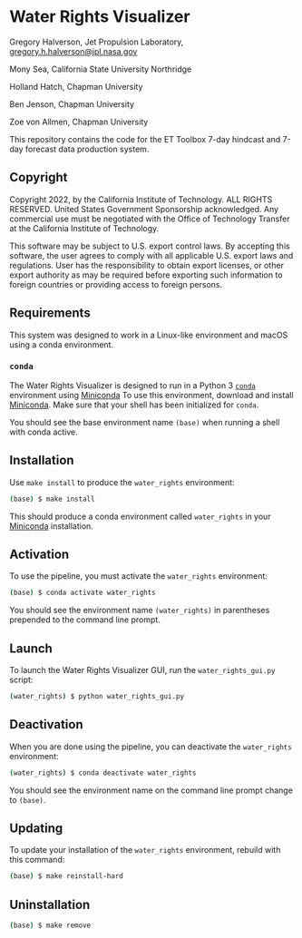 # Water Rights Visualizer

Gregory Halverson, Jet Propulsion Laboratory, [gregory.h.halverson@jpl.nasa.gov](mailto:gregory.h.halverson@jpl.nasa.gov)

Mony Sea, California State University Northridge

Holland Hatch, Chapman University

Ben Jenson, Chapman University

Zoe von Allmen, Chapman University

This repository contains the code for the ET Toolbox 7-day hindcast and 7-day forecast data production system.

## Copyright

Copyright 2022, by the California Institute of Technology. ALL RIGHTS RESERVED. United States Government Sponsorship acknowledged. Any commercial use must be negotiated with the Office of Technology Transfer at the California Institute of Technology.
 
This software may be subject to U.S. export control laws. By accepting this software, the user agrees to comply with all applicable U.S. export laws and regulations. User has the responsibility to obtain export licenses, or other export authority as may be required before exporting such information to foreign countries or providing access to foreign persons.

## Requirements

This system was designed to work in a Linux-like environment and macOS using a conda environment.

### `conda`

The Water Rights Visualizer is designed to run in a Python 3 [`conda`](https://docs.conda.io/en/latest/miniconda.html) environment using [Miniconda](https://docs.conda.io/en/latest/miniconda.html) To use this environment, download and install [Miniconda](https://docs.conda.io/en/latest/miniconda.html). Make sure that your shell has been initialized for `conda`.

You should see the base environment name `(base)` when running a shell with conda active.

## Installation

Use `make install` to produce the `water_rights` environment:

```bash
(base) $ make install
```

This should produce a conda environment called `water_rights` in your [Miniconda](https://docs.conda.io/en/latest/miniconda.html) installation.

## Activation

To use the pipeline, you must activate the `water_rights` environment:

```bash
(base) $ conda activate water_rights
```

You should see the environment name `(water_rights)` in parentheses prepended to the command line prompt.

## Launch

To launch the Water Rights Visualizer GUI, run the `water_rights_gui.py` script:

```bash
(water_rights) $ python water_rights_gui.py
```

## Deactivation

When you are done using the pipeline, you can deactivate the `water_rights` environment:

```bash
(water_rights) $ conda deactivate water_rights
```

You should see the environment name on the command line prompt change to `(base)`.

## Updating

To update your installation of the `water_rights` environment, rebuild with this command:

```bash
(base) $ make reinstall-hard
```

## Uninstallation

```bash
(base) $ make remove
```


